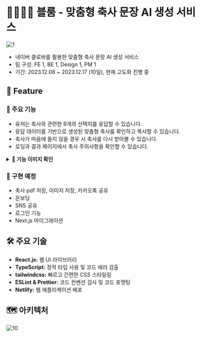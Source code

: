 # 👰‍♀️🤵‍♂️ 블룸 - 맞춤형 축사 문장 AI 생성 서비스
![1](https://github.com/with-Bloom/bloom-react/assets/115215178/179b30d1-9cb4-457e-947a-24a9741cf085)
- 네이버 클로바를 활용한 맞춤형 축사 문장 AI 생성 서비스
- 팀 구성: FE 1, BE 1, Design 1, PM 1
- 기간: 2023.12.08 ~ 2023.12.17 (10일), 현재 고도화 진행 중

## 📱 Feature
### 💫 주요 기능
- 유저는 축사와 관련한 9개의 선택지를 응답할 수 있습니다.
- 응답 데이터를 기반으로 생성된 맞춤형 축사를 확인하고 복사할 수 있습니다.
- 축사가 마음에 들지 않을 경우 시 축사를 다시 받아볼 수 있습니다.
- 로딩과 결과 페이지에서 축사 주의사항을 확인할 수 있습니다.

<details>
  <summary><b>📸 기능 이미지 확인</b></summary>
  <img src="https://github.com/with-Bloom/bloom-react/assets/115215178/539e8aff-5ec8-42f8-b861-5e50b5dd5522">
  <img src="https://github.com/with-Bloom/bloom-react/assets/115215178/01e46b46-fc32-4545-b6a0-7f4f225852af">
  <img src="https://github.com/with-Bloom/bloom-react/assets/115215178/ce25c4b1-d853-471d-abdd-2e0bd8987320">
</details>

### 💫 구현 예정
- 축사 pdf 저장, 이미지 저장, 카카오톡 공유
- 온보딩
- SNS 공유
- 로그인 기능
- Next.js 마이그레이션

## 🛠️ 주요 기술
- **React.js:** 웹 UI 라이브러리
- **TypeScript:** 정적 타입 사용 및 코드 에러 검출
- **tailwindcss:** 빠르고 간편한 CSS 스타일링
- **ESLint & Prettier:** 코드 컨벤션 검사 및 코드 포맷팅
- **Netlify:** 웹 애플리케이션 배포

## 🗺️ 아키텍처
![10](https://github.com/with-Bloom/bloom-react/assets/115215178/6461c4f5-19d8-4869-a2e4-5e26fcbd45cb)

